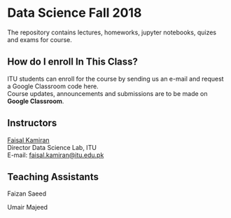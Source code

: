 # Data Science Fall 2018

The repository contains lectures, homeworks, jupyter notebooks, quizes and exams for course.

## How do I enroll In This Class?

ITU students can enroll for the course by sending us an e-mail and request a Google Classroom code here.<br>
Course updates, announcements and submissions are to be made on **Google Classroom**.<br> 

## Instructors

[Faisal Kamiran](https://itu.edu.pk/faculty-itu/dr-faisal-kamiran/)<br>
Director Data Science Lab, ITU<br>
E-mail: faisal.kamiran@itu.edu.pk

## Teaching Assistants

Faizan Saeed

Umair Majeed

